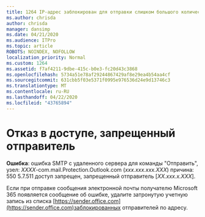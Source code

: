 ```yaml
---
title: 1264 IP-адрес заблокирован для отправки слишком большого количества спама (550 5.7.51)
ms.author: chrisda
author: chrisda
manager: dansimp
ms.date: 04/21/2020
ms.audience: ITPro
ms.topic: article
ROBOTS: NOINDEX, NOFOLLOW
localization_priority: Normal
ms.custom: 1264
ms.assetid: f7af4211-9dbe-415c-b0e3-fc20d43c3868
ms.openlocfilehash: 5734a51e78af29244867429af8e29ea4b54aa4cf
ms.sourcegitcommit: 631cbb5f03e5371f0995e976536d24e9d13746c3
ms.translationtype: MT
ms.contentlocale: ru-RU
ms.lasthandoff: 04/22/2020
ms.locfileid: "43765894"
---
```

# <a name="access-denied-banned-sender"></a>Отказ в доступе, запрещенный отправитель

 **Ошибка**: ошибка SMTP с удаленного сервера для команды "Отправить", узел: *XXXX*-com.mail.Protection.Outlook.com (*xxx.xxx.xxx.XXX*) причина: 550 5.7.511 доступ запрещен, запрещенный отправитель [*XX.xxx.x.XXX*]. 

Если при отправке сообщения электронной почты получателю Microsoft 365 появляется сообщение об ошибке, удалите затронутую учетную запись из списка [https://sender.office.com](https://sender.office.com)заблокированных отправителей по адресу.

